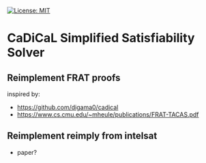 [![License: MIT](https://img.shields.io/badge/License-MIT-yellow.svg)](https://opensource.org/licenses/MIT)

CaDiCaL Simplified Satisfiability Solver
===============================================================================
## Reimplement FRAT proofs
inspired by:
* https://github.com/digama0/cadical
* https://www.cs.cmu.edu/~mheule/publications/FRAT-TACAS.pdf

## Reimplement reimply from intelsat
* paper?